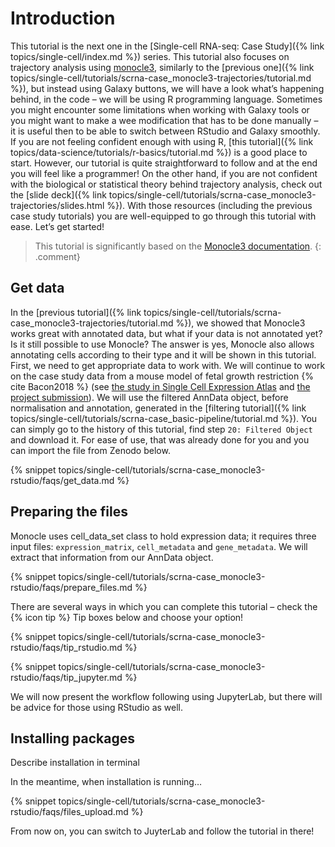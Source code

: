 # Introduction

This tutorial is the next one in the [Single-cell RNA-seq: Case Study]({% link topics/single-cell/index.md %}) series. This tutorial also focuses on trajectory analysis using [monocle3](https://cole-trapnell-lab.github.io/monocle3/), similarly to the [previous one]({% link topics/single-cell/tutorials/scrna-case_monocle3-trajectories/tutorial.md %}), but instead using Galaxy buttons, we will have a look what’s happening behind, in the code – we will be using R programming language. Sometimes you might encounter some limitations when working with Galaxy tools or you might want to make a wee modification that has to be done manually – it is useful then to be able to switch between RStudio and Galaxy smoothly. If you are not feeling confident enough with using R, [this tutorial]({% link topics/data-science/tutorials/r-basics/tutorial.md %}) is a good place to start. However, our tutorial is quite straightforward to follow and at the end you will feel like a programmer! On the other hand, if you are not confident with the biological or statistical theory behind trajectory analysis, check out the [slide deck]({% link topics/single-cell/tutorials/scrna-case_monocle3-trajectories/slides.html %}). With those resources (including the previous case study tutorials) you are well-equipped to go through this tutorial with ease. Let’s get started! 

> <comment-title></comment-title>
> This tutorial is significantly based on the [Monocle3 documentation](https://cole-trapnell-lab.github.io/monocle3/docs/introduction/). 
{: .comment}

## Get data
In the [previous tutorial]({% link topics/single-cell/tutorials/scrna-case_monocle3-trajectories/tutorial.md %}), we showed that Monocle3 works great with annotated data, but what if your data is not annotated yet? Is it still possible to use Monocle? The answer is yes, Monocle also allows annotating cells according to their type and it will be shown in this tutorial. First, we need to get appropriate data to work with. We will continue to work on the case study data from a mouse model of fetal growth restriction {% cite Bacon2018 %} (see [the study in Single Cell Expression Atlas](https://www.ebi.ac.uk/gxa/sc/experiments/E-MTAB-6945/results/tsne) and [the project submission](https://www.ebi.ac.uk/arrayexpress/experiments/E-MTAB-6945/)). We will use the filtered AnnData object, before normalisation and annotation, generated in the [filtering tutorial]({% link topics/single-cell/tutorials/scrna-case_basic-pipeline/tutorial.md %}). You can simply go to the history of this tutorial, find step `20: Filtered Object` and download it. For ease of use, that was already done for you and you can import the file from Zenodo below. 

{% snippet topics/single-cell/tutorials/scrna-case_monocle3-rstudio/faqs/get_data.md %} 


## Preparing the files
Monocle uses cell_data_set class to hold expression data; it requires three input files: `expression_matrix`, `cell_metadata` and `gene_metadata`. We will extract that information from our AnnData object. 

{% snippet topics/single-cell/tutorials/scrna-case_monocle3-rstudio/faqs/prepare_files.md %} 


There are several ways in which you can complete this tutorial – check the {% icon tip %} Tip boxes below and choose your option!

{% snippet topics/single-cell/tutorials/scrna-case_monocle3-rstudio/faqs/tip_rstudio.md %} 

{% snippet topics/single-cell/tutorials/scrna-case_monocle3-rstudio/faqs/tip_jupyter.md %} 

We will now present the workflow following using JupyterLab, but there will be advice for those using RStudio as well.

## Installing packages
Describe installation in terminal


In the meantime, when installation is running…

{% snippet topics/single-cell/tutorials/scrna-case_monocle3-rstudio/faqs/files_upload.md %}

From now on, you can switch to JuyterLab and follow the tutorial in there!
